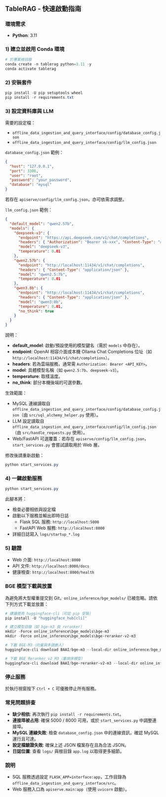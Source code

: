 ## TableRAG - 快速啟動指南

### 環境需求
- **Python**: 3.11
### 1) 建立並啟用 Conda 環境
```powershell
# 於專案根目錄
conda create -n tablerag python=3.11 -y
conda activate tablerag
```

### 2) 安裝套件
```powershell
pip install -U pip setuptools wheel
pip install -r requirements.txt
```

### 3) 設定資料庫與 LLM
需要的設定檔：
- `offline_data_ingestion_and_query_interface/config/database_config.json`
- `offline_data_ingestion_and_query_interface/config/llm_config.json`

`database_config.json` 範例：
```json
{
  "host": "127.0.0.1",
  "port": 3306,
  "user": "root",
  "password": "your_password",
  "database": "mysql"
}
```

若存在 `apiserve/config/llm_config.json`，亦可依需求調整。

`llm_config.json` 範例：
```json
{
  "default_model": "qwen2.57b",
  "models": {
    "deepseek-v3": {
      "endpoint": "https://api.deepseek.com/v1/chat/completions",
      "headers": { "Authorization": "Bearer sk-xxx", "Content-Type": "application/json" },
      "model": "deepseek-v3",
      "temperature": 0.01
    },
    "qwen2.57b": {
      "endpoint": "http://localhost:11434/v1/chat/completions",
      "headers": { "Content-Type": "application/json" },
      "model": "qwen2.5:7b",
      "temperature": 0.01
    },
    "qwen3.8b": {
      "endpoint": "http://localhost:11434/v1/chat/completions",
      "headers": { "Content-Type": "application/json" },
      "model": "qwen3:8b",
      "temperature": 0.01,
      "no_think": true
    }
  }
}
```

說明：
- **default_model**: 啟動/預設使用的模型鍵名（需於 `models` 中存在）。
- **endpoint**: OpenAI 相容介面或本機 Ollama Chat Completions 位址（如 `http://localhost:11434/v1/chat/completions`）。
- **headers**: 若為雲端服務，通常需 `Authorization: Bearer <API_KEY>`。
- **model**: 具體模型名稱（如 `qwen2.5:7b`、`deepseek-v3`）。
- **temperature**: 取樣溫度。
- **no_think**: 部分本機後端的可選參數。

生效範圍：
- MySQL 連線讀取自 `offline_data_ingestion_and_query_interface/config/database_config.json`（由 `src/sql_alchemy_helper.py` 使用）。
- LLM 設定讀取自 `offline_data_ingestion_and_query_interface/config/llm_config.json`（由 `src/handle_requests.py` 使用）。
- Web/FastAPI 可選覆蓋：若存在 `apiserve/config/llm_config.json`，`start_services.py` 會嘗試讀取用於 Web 層。

修改後請重新啟動：
```powershell
python start_services.py
```

### 4) 一鍵啟動服務
```powershell
python start_services.py
```
此腳本將：
- 檢查必要相依與設定檔
- 啟動以下服務並輸出即時日誌
  - Flask SQL 服務: `http://localhost:5000`
  - FastAPI Web 服務: `http://localhost:8000`
- 詳細日誌寫入 `logs/startup_*.log`

### 5) 驗證
- Web 介面: `http://localhost:8000`
- API 文件: `http://localhost:8000/docs`
- 健康檢查: `http://localhost:8000/health`

### BGE 模型下載與放置
為避免將大型權重提交到 Git，`online_inference/bge_models/` 已被忽略。請依下列方式下載並放置：

```powershell
# 建議使用 huggingface-cli（可從 pip 安裝）
pip install -U "huggingface_hub[cli]"

# 建立模型目錄（如 bge-m3 與 reranker）
mkdir -Force online_inference\bge_models\bge-m3
mkdir -Force online_inference\bge_models\bge-reranker-v2-m3

# 下載 BGE-M3（向量與多語嵌入）
huggingface-cli download BAAI/bge-m3 --local-dir online_inference/bge_models/bge-m3 --local-dir-use-symlinks False

# 下載 BGE Reranker v2 M3（重排序模型）
huggingface-cli download BAAI/bge-reranker-v2-m3 --local-dir online_inference/bge_models/bge-reranker-v2-m3 --local-dir-use-symlinks False
```


### 停止服務
於執行視窗按下 `Ctrl + C` 可優雅停止所有服務。

### 常見問題排查
- **缺少相依**: 再次執行 `pip install -r requirements.txt`。
- **連接埠被占用**: 確保 5000 / 8000 可用，或於 `start_services.py` 中調整連接埠。
- **MySQL 連線失敗**: 檢查 `database_config.json` 中的連線資訊，確認 MySQL 運行且可達。
- **設定檔驗證失敗**: 確保上述 JSON 檔案存在且為合法 JSON。
- **日誌位置**: 查看 `logs/` 與根目錄 `app.log` 以取得更多細節。

### 說明
- SQL 服務透過設定 `FLASK_APP=interface:app`，工作目錄為 `offline_data_ingestion_and_query_interface/src`。
- Web 服務入口為 `apiserve.main:app`（使用 `uvicorn` 啟動）。
